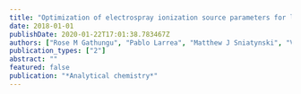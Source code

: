 ```yaml
---
title: "Optimization of electrospray ionization source parameters for lipidomics to reduce misannotation of in-source fragments as precursor ions"
date: 2018-01-01
publishDate: 2020-01-22T17:01:38.783467Z
authors: ["Rose M Gathungu", "Pablo Larrea", "Matthew J Sniatynski", "Vasant R Marur", "John A Bowden", "Jeremy P Koelmel", "Pamela Starke-Reed", "Van S Hubbard", "Bruce S Kristal"]
publication_types: ["2"]
abstract: ""
featured: false
publication: "*Analytical chemistry*"
---
```


